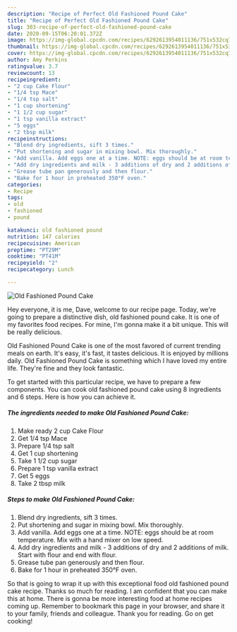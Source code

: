 ```yaml
---
description: "Recipe of Perfect Old Fashioned Pound Cake"
title: "Recipe of Perfect Old Fashioned Pound Cake"
slug: 303-recipe-of-perfect-old-fashioned-pound-cake
date: 2020-09-15T06:20:01.372Z
image: https://img-global.cpcdn.com/recipes/6292613954011136/751x532cq70/old-fashioned-pound-cake-recipe-main-photo.jpg
thumbnail: https://img-global.cpcdn.com/recipes/6292613954011136/751x532cq70/old-fashioned-pound-cake-recipe-main-photo.jpg
cover: https://img-global.cpcdn.com/recipes/6292613954011136/751x532cq70/old-fashioned-pound-cake-recipe-main-photo.jpg
author: Amy Perkins
ratingvalue: 3.7
reviewcount: 13
recipeingredient:
- "2 cup Cake Flour"
- "1/4 tsp Mace"
- "1/4 tsp salt"
- "1 cup shortening"
- "1 1/2 cup sugar"
- "1 tsp vanilla extract"
- "5 eggs"
- "2 tbsp milk"
recipeinstructions:
- "Blend dry ingredients, sift 3 times."
- "Put shortening and sugar in mixing bowl. Mix thoroughly."
- "Add vanilla. Add eggs one at a time. NOTE: eggs should be at room temperature. Mix with a hand mixer on low speed."
- "Add dry ingredients and milk - 3 additions of dry and 2 additions of milk. Start with flour and end with flour."
- "Grease tube pan generously and then flour."
- "Bake for 1 hour in preheated 350°F oven."
categories:
- Recipe
tags:
- old
- fashioned
- pound

katakunci: old fashioned pound 
nutrition: 147 calories
recipecuisine: American
preptime: "PT29M"
cooktime: "PT41M"
recipeyield: "2"
recipecategory: Lunch

---
```



![Old Fashioned Pound Cake](https://img-global.cpcdn.com/recipes/6292613954011136/751x532cq70/old-fashioned-pound-cake-recipe-main-photo.jpg)

Hey everyone, it is me, Dave, welcome to our recipe page. Today, we're going to prepare a distinctive dish, old fashioned pound cake. It is one of my favorites food recipes. For mine, I'm gonna make it a bit unique. This will be really delicious.

Old Fashioned Pound Cake is one of the most favored of current trending meals on earth. It's easy, it's fast, it tastes delicious. It is enjoyed by millions daily. Old Fashioned Pound Cake is something which I have loved my entire life. They're fine and they look fantastic.




To get started with this particular recipe, we have to prepare a few components. You can cook old fashioned pound cake using 8 ingredients and 6 steps. Here is how you can achieve it.

<!--inarticleads1-->

##### The ingredients needed to make Old Fashioned Pound Cake:

1. Make ready 2 cup Cake Flour
1. Get 1/4 tsp Mace
1. Prepare 1/4 tsp salt
1. Get 1 cup shortening
1. Take 1 1/2 cup sugar
1. Prepare 1 tsp vanilla extract
1. Get 5 eggs
1. Take 2 tbsp milk




<!--inarticleads2-->

##### Steps to make Old Fashioned Pound Cake:

1. Blend dry ingredients, sift 3 times.
1. Put shortening and sugar in mixing bowl. Mix thoroughly.
1. Add vanilla. Add eggs one at a time. NOTE: eggs should be at room temperature. Mix with a hand mixer on low speed.
1. Add dry ingredients and milk - 3 additions of dry and 2 additions of milk. Start with flour and end with flour.
1. Grease tube pan generously and then flour.
1. Bake for 1 hour in preheated 350°F oven.




So that is going to wrap it up with this exceptional food old fashioned pound cake recipe. Thanks so much for reading. I am confident that you can make this at home. There is gonna be more interesting food at home recipes coming up. Remember to bookmark this page in your browser, and share it to your family, friends and colleague. Thank you for reading. Go on get cooking!
